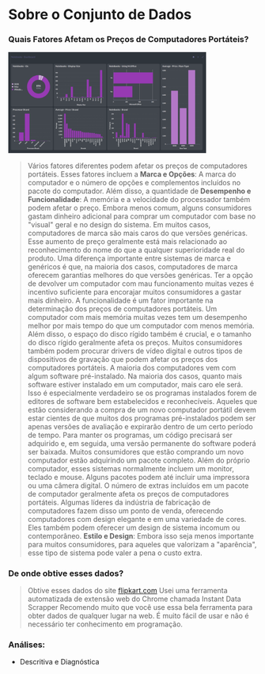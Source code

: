 # Sobre o Conjunto de Dados
### Quais Fatores Afetam os Preços de Computadores Portáteis?

<div>
    <img src="./images/Notebooks1.png" alt="Notebooks1" width="400"/>
</div>

> Vários fatores diferentes podem afetar os preços de computadores portáteis. Esses fatores incluem a **Marca e Opções**: A marca do computador e o número de opções e complementos incluídos no pacote do computador. Além disso, a quantidade de **Desempenho e Funcionalidade**: A memória e a velocidade do processador também podem afetar o preço. Embora menos comum, alguns consumidores gastam dinheiro adicional para comprar um computador com base no "visual" geral e no design do sistema.
> Em muitos casos, computadores de marca são mais caros do que versões genéricas. Esse aumento de preço geralmente está mais relacionado ao reconhecimento do nome do que a qualquer superioridade real do produto. Uma diferença importante entre sistemas de marca e genéricos é que, na maioria dos casos, computadores de marca oferecem garantias melhores do que versões genéricas. Ter a opção de devolver um computador com mau funcionamento muitas vezes é incentivo suficiente para encorajar muitos consumidores a gastar mais dinheiro.
> A funcionalidade é um fator importante na determinação dos preços de computadores portáteis. Um computador com mais memória muitas vezes tem um desempenho melhor por mais tempo do que um computador com menos memória. Além disso, o espaço do disco rígido também é crucial, e o tamanho do disco rígido geralmente afeta os preços. Muitos consumidores também podem procurar drivers de vídeo digital e outros tipos de dispositivos de gravação que podem afetar os preços dos computadores portáteis.
> A maioria dos computadores vem com algum software pré-instalado. Na maioria dos casos, quanto mais software estiver instalado em um computador, mais caro ele será. Isso é especialmente verdadeiro se os programas instalados forem de editores de software bem estabelecidos e reconhecíveis. Aqueles que estão considerando a compra de um novo computador portátil devem estar cientes de que muitos dos programas pré-instalados podem ser apenas versões de avaliação e expirarão dentro de um certo período de tempo. Para manter os programas, um código precisará ser adquirido e, em seguida, uma versão permanente do software poderá ser baixada.
> Muitos consumidores que estão comprando um novo computador estão adquirindo um pacote completo. Além do próprio computador, esses sistemas normalmente incluem um monitor, teclado e mouse. Alguns pacotes podem até incluir uma impressora ou uma câmera digital. O número de extras incluídos em um pacote de computador geralmente afeta os preços de computadores portáteis.
> Algumas líderes da indústria de fabricação de computadores fazem disso um ponto de venda, oferecendo computadores com design elegante e em uma variedade de cores. Eles também podem oferecer um design de sistema incomum ou contemporâneo. **Estilo e Design**: Embora isso seja menos importante para muitos consumidores, para aqueles que valorizam a "aparência", esse tipo de sistema pode valer a pena o custo extra.
### De onde obtive esses dados?
> Obtive esses dados do site [flipkart.com](https://www.flipkart.com/)
> Usei uma ferramenta automatizada de extensão web do Chrome chamada Instant Data Scrapper
> Recomendo muito que você use essa bela ferramenta para obter dados de qualquer lugar na web. É muito fácil de usar e não é necessário ter conhecimento em programação.

### Análises:
* Descritiva e Diagnóstica
